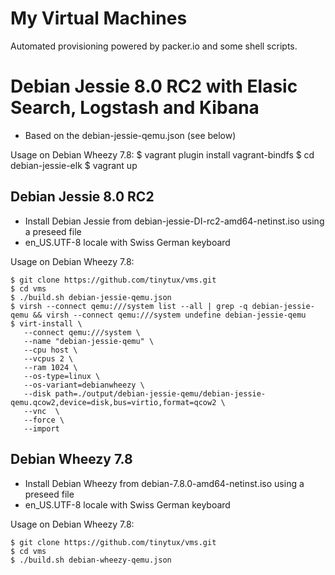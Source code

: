 My Virtual Machines 
===================

Automated provisioning powered by packer.io and some shell scripts.


# Debian Jessie 8.0 RC2 with Elasic Search, Logstash and Kibana

 - Based on the debian-jessie-qemu.json (see below)

Usage on Debian Wheezy 7.8:
    $ vagrant plugin install vagrant-bindfs
    $ cd debian-jessie-elk 
    $ vagrant up


## Debian Jessie 8.0 RC2

- Install Debian Jessie from debian-jessie-DI-rc2-amd64-netinst.iso using a preseed file
- en_US.UTF-8 locale with Swiss German keyboard

Usage on Debian Wheezy 7.8:

    $ git clone https://github.com/tinytux/vms.git
    $ cd vms
    $ ./build.sh debian-jessie-qemu.json
    $ virsh --connect qemu:///system list --all | grep -q debian-jessie-qemu && virsh --connect qemu:///system undefine debian-jessie-qemu
    $ virt-install \
       --connect qemu:///system \
       --name "debian-jessie-qemu" \
       --cpu host \
       --vcpus 2 \
       --ram 1024 \
       --os-type=linux \
       --os-variant=debianwheezy \
       --disk path=./output/debian-jessie-qemu/debian-jessie-qemu.qcow2,device=disk,bus=virtio,format=qcow2 \
       --vnc  \
       --force \
       --import


## Debian Wheezy 7.8

- Install Debian Wheezy from debian-7.8.0-amd64-netinst.iso using a preseed file
- en_US.UTF-8 locale with Swiss German keyboard

Usage on Debian Wheezy 7.8:

    $ git clone https://github.com/tinytux/vms.git
    $ cd vms
    $ ./build.sh debian-wheezy-qemu.json


